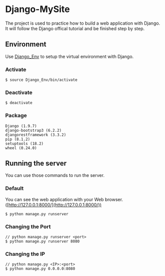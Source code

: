 # Django-MySite

The project is used to practice how to build a web application with Django. It will follow the Django offical tutorial and be finished step by step.

## Environment
Use [Django_Env]() to setup the virtual environment with Django.

### Activate
```shell
$ source Django_Env/bin/activate
```
### Deactivate
```shell
$ deactivate
```
### Package
```shell
Django (1.9.7)
django-bootstrap3 (6.2.2)
djangorestframework (3.3.2)
pip (8.1.2)
setuptools (18.2)
wheel (0.24.0)
```

## Running the server
You can use those commands to run the server.
### Default
You can see the web application with your Web browser.([http://127.0.0.1:8000/](http://127.0.0.1:8000/))

```shell
$ python manage.py runserver
```

### Changing the Port
```shell
// python manage.py runserver <port>
$ python manage.py runserver 8080
```
### Changing the IP
```shell
// python manage.py <IP>:<port>
$ python manage.py 0.0.0.0:8080
```